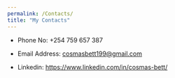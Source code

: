 ```yaml
---
permalink: /Contacts/
title: "My Contacts"
---
```


- Phone No: +254 759 657 387

- Email Address: cosmasbett199@gmail.com

- Linkedin: https://www.linkedin.com/in/cosmas-bett/
